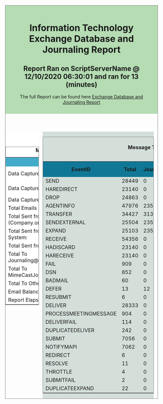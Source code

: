 <!DOCTYPE html>

<html xmlns="http://www.w3.org/1999/xhtml">

<head>

<title>Exchange DB Summary Report</title>

<script src="./Scripts/sorttable.js"></script>
</head>

<style>
			div.container {width: 95%; border: 1px solid gray; margin: auto;}
			div.header {background-color:#b5dcb3;}
			div.leftSection {background-color:#ffffff; height:auto;width:22%;float:left;}
			div.mainHeaderSection {background-color:#D4DFDA; height:auto; width:76%; float:right;}
			div.mainSection {background-color:#D4DFDA; height:auto; width:73%; display: block; margin-left: auto; margin-right: auto;  overflow: scroll;}
			div.footer {background-color:#b5dcb3; height:auto; width:100%;}
			header, footer {padding: 1em; clear: left;text-align: center;}
			nav {float: left;max-width: 160px;margin: 0;padding: 1em;}
			nav ul {list-style-type: none;padding: 0;}
			nav ul a {text-decoration: none;}
			article {margin-left: 170px; border-left: 1px solid gray;padding: 1em;overflow: hidden;}
			th.noPing {background-color: #AD2A1A; font-weight: #ffffff;}
			th.subTotals {background-color: #43ABC9; font-weight: #ffffff;}
			th.summary {background-color: #107896; font-weight: #ffffff;}
			td.numTotal {font-weight: bold; text-align: left; padding-right: 25px;}
			td.numSubTotal {padding-left: 15px; text-align: right}
			td.perfectage {padding-left: 5px; text-align: right}
			caption {font-weight: bold;}
			h3 {text-align: center;}</style>
<body>

<div class="container">
		<div class="header">
		<header><H1 align="center">Information Technology Exchange Database and Journaling Report</H1><H2 align="center">Report Ran on ScriptServerName @ 12/10/2020 06:30:01 and ran for 13 (minutes)</H2>

<p align="center">The full Report can be found here <a href="file:///\\ScriptServerName\Web Pages\Exchange\Journaling\Exchange-Journaling-Report_2020-12-10 06-30-01.html">Exchange Database and Journaling Report</a></p></header>
</TABLE>
</header></div>
<div class="leftSection">

</br><table class="sortable" align="center" frame="box">

<caption>Message Tracking Email Summary</caption>

<th class="subTotals">Item</th><th class="subTotals" colspan="2">Value</th>

<tr><td>Data Capture Start:</td><td colspan="2">12/09/2020 00:00:00</td></tr>

<tr><td>Data Capture End:</td><td colspan="2">12/09/2020 23:58:59</td></tr>

<tr><td>Data Capture Span (Hours):</td>
<td colspan="2" align="center">23.98</td></tr>

<tr><td>Total Emails Captured:</td>
<td class="numTotal" colspan="2" align="center">355,694</td></tr>

<tr><td title="Send from human defined entities in Exchange (I.E. AD User, DL, Contact Emails etc...)">Total Sent from internal (Company.org) Emails:</td>
<td class="numSubTotal">151,712</td>
<td class="percentage">&nbsp;&nbsp;42.65&#37</td></tr>

<tr><td title="Send from interal Exchange System (I.E. triggered by Exchange (routing, Journalling etc...)">Total Sent from internal Exchange System:</td>
<td class="numSubTotal">151,712</td>
<td class="percentage">&nbsp;&nbsp;42.65&#37</td></tr>

<tr><td title="Send from EXTERNAL DNS MX Record sources (I.E. gmail.com, comcast.net, etc...):">Total Sent from external Emails:</td>
<td class="numSubTotal">67,477</td>
<td class="percentage">&nbsp;&nbsp;18.97&#37</td></tr>

<tr><td title="Emails Sent with Journaling@Journal.Company.org in recipients list">Total To Journaling@journal.Company.org:</td>
<td class="numTotal">101,962</td>
<td class="percentage">&nbsp;&nbsp;28.67&#37</td></tr>

<tr><td title="Emails Sent with MimecastJournal.Company.org in recipients list">Total To MimeCastJournal@Company.org:</td>
<td class="numTotal">70,650</td>
<td class="percentage">&nbsp;&nbsp;19.86&#37</td></tr>

<tr><td title="Emails Sent without Journaling@Journal.Company.org and MimecastJournal.Company.org in recipients list">Total To Other Emails:</td>
<td class="numTotal">183,082</td>
<td class="percentage">&nbsp;&nbsp;51.47&#37</td></tr>

<tr><td title="Difference of ((Total Emails Captured) - ((Total To Journaling@journal.Company.org) + (Total To MimeCastJournal@.Company.org) + (Total Other Emails)) was 0">Email Balanced:</td>
<td colspan="2" align="center">Yes</td></tr>

<tr><td>Report Elapse Runtime (Minutes):</td><td colspan="2" align="center">13</td></tr>

</table>

</div>

<div class="mainSection">

<Table class="sortable" width="100%" frame="box">

<caption><h4>Message Tracking Email Totals Grouped by EventID</h4></caption>

<tr><th class="summary">EventID</th><th class="summary">Total</th><th class="summary">Journaling@Journal.Company.org</th><th class="summary">MimeCastJournal@Company.org</th><th class="summary">Other Emails</th></tr>

<tr><td title="A message was sent by SMTP between transport services.">SEND</td><td>28449</td><td>0</td><td>0</td><td>28449</td></tr>

<tr><td title="A shadow message was created.">HAREDIRECT</td><td>23140</td><td>0</td><td>0</td><td>23140</td></tr>

<tr><td title="A message was dropped without a delivery status notification (also known as a DSN, bounce message, non-delivery report, or NDR). For example: 
							• Completed moderation approval request messages. • Spam messages that were silently dropped without an NDR.">DROP</td><td>24863</td><td>0</td><td>23550</td><td>1313</td></tr>

<tr><td title="This event is used by transport agents to log custom data.">AGENTINFO</td><td>47976</td><td>23550</td><td>23550</td><td>47975</td></tr>

<tr><td title="Recipients were moved to a forked message because of content conversion, message recipient limits, or agents. Sources include ROUTING or QUEUE.">TRANSFER</td><td>34427</td><td>31300</td><td>0</td><td>3127</td></tr>

<tr><td title="NOT OFFICAL but I think is means Message was sent by SMTP sent Externally.">SENDEXTERNAL</td><td>25504</td><td>23550</td><td>0</td><td>1954</td></tr>

<tr><td title="A distribution group was expanded.">EXPAND</td><td>25103</td><td>23550</td><td>0</td><td>1551</td></tr>

<tr><td title="A message was received by the SMTP receive component of the transport service or from the Pickup or Replay directories (source: SMTP), or a message was submitted from a mailbox to the Mailbox Transport Submission service (source: STOREDRIVER).">RECEIVE</td><td>54356</td><td>0</td><td>23550</td><td>30805</td></tr>

<tr><td title="A shadow message was discarded after the primary copy was delivered to the next hop.">HADISCARD</td><td>23140</td><td>0</td><td>0</td><td>23140</td></tr>

<tr><td title="A shadow message was received by the server in the local database availability group (DAG) or Active Directory site.">HARECEIVE</td><td>23140</td><td>0</td><td>0</td><td>23140</td></tr>

<tr><td title="Message delivery failed. Sources include SMTP, DNS, QUEUE, and ROUTING.">FAIL</td><td>909</td><td>0</td><td>0</td><td>906</td></tr>

<tr><td title="A delivery status notification (DSN) was generated.">DSN</td><td>852</td><td>0</td><td>0</td><td>852</td></tr>

<tr><td title="A message submitted by the Pickup directory or the Replay directory that can't be delivered or returned.">BADMAIL</td><td>60</td><td>0</td><td>0</td><td>60</td></tr>

<tr><td title="Message delivery was delayed.">DEFER</td><td>13</td><td>12</td><td>0</td><td>1</td></tr>

<tr><td title="A message was automatically resubmitted from Safety Net.">RESUBMIT</td><td>6</td><td>0</td><td>0</td><td>6</td></tr>

<tr><td title="A message was delivered to a local mailbox.">DELIVER</td><td>28333</td><td>0</td><td>0</td><td>28333</td></tr>

<tr><td title="A meeting message was processed by the Mailbox Transport Delivery service.">PROCESSMEETINGMESSAGE</td><td>904</td><td>0</td><td>0</td><td>0</td></tr>

<tr><td title="An agent tried to deliver the message to a folder that doesn't exist in the mailbox.">DELIVERFAIL</td><td>114</td><td>0</td><td>0</td><td>114</td></tr>

<tr><td title="A duplicate message was delivered to the recipient. Duplication may occur if a recipient is a member of multiple nested distribution groups. Duplicate messages are detected and removed by the information store.">DUPLICATEDELIVER</td><td>242</td><td>0</td><td>0</td><td>242</td></tr>

<tr><td title="The Mailbox Transport Submission service successfully transmitted the message to the Transport service. For SUBMIT events, the source-context property contains the following details: 
									MDB: The mailbox database GUID. 
									Mailbox: The mailbox GUID. 
									Event: The event sequence number. 
									MessageClass: The type of message. For example, IPM.Note. 
									CreationTime: Date-time of the message submission. 
									ClientType: For example, User, OWA, or ActiveSync.">SUBMIT</td><td>7056</td><td>0</td><td>0</td><td>7056</td></tr>

<tr><td title="A message was detected in the Outbox of a mailbox on the local server.">NOTIFYMAPI</td><td>7062</td><td>0</td><td>0</td><td>0</td></tr>

<tr><td title="A message was redirected to an alternative recipient after an Active Directory lookup.">REDIRECT</td><td>6</td><td>0</td><td>0</td><td>6</td></tr>

<tr><td title="A message's recipients were resolved to a different email address after an Active Directory lookup.">RESOLVE</td><td>11</td><td>0</td><td>0</td><td>11</td></tr>

<tr><td title="The message was throttled.">THROTTLE</td><td>4</td><td>0</td><td>0</td><td>0</td></tr>

<tr><td title="The message transmission from the Mailbox Transport Submission service to the Transport service failed.">SUBMITFAIL</td><td>2</td><td>0</td><td>0</td><td>0</td></tr>

<tr><td title="During the expansion of the distribution group, a duplicate recipient was detected.">DUPLICATEEXPAND</td><td>22</td><td>0</td><td>0</td><td>22</td></tr>

</TABLE>

</div></body></HTML>
